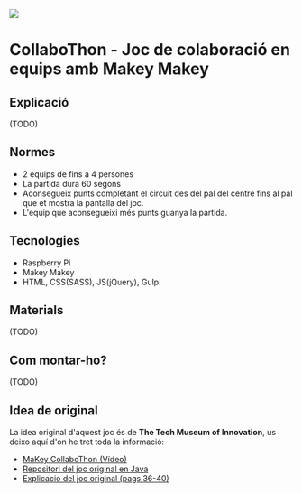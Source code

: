 ![](https://gitlab.com/sabatesduran/dem/raw/master/img/collabo-thon_100x100.png)
# CollaboThon - Joc de colaboració en equips amb Makey Makey

## Explicació
(TODO)

## Normes
- 2 equips de fins a 4 persones
- La partida dura 60 segons
- Aconsegueix punts completant el circuit des del pal del centre fins al pal que et mostra la pantalla del joc.
- L'equip que aconsegueixi més punts guanya la partida.

## Tecnologies
- Raspberry Pi
- Makey Makey
- HTML, CSS(SASS), JS(jQuery), Gulp.

## Materials
(TODO)

## Com montar-ho?
(TODO)

## Idea de original
La idea original d'aquest joc és de **The Tech Museum of Innovation**, us deixo aquí d'on he tret toda la informació:
- [MaKey CollaboThon (Vídeo)](https://www.youtube.com/watch?v=5XjZ2MFmYjk "Video")
- [Repositori del joc original en Java](https://github.com/kguglielmino/TheTech)
- [Explicacio del joc original (pags.36-40)](http://www.thetech.org/MakerspaceTheTechBetaSamplerCookbook.pdf)